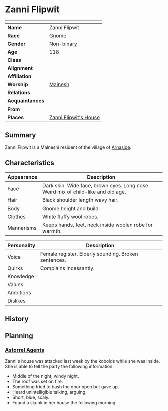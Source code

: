 # Zanni Flipwit

| []() | |
| --- | --- |
| **Name** | Zanni Flipwit |
| **Race** | Gnome |
| **Gender** | Non-binary |
| **Age** | 118 |
| **Class** | |
| **Alignment** | |
| **Affiliation** | |
| **Worship** | [Malnesh](../gods/gods/malnesh.md) |
| **Relations** | |
| **Acquaintances** | |
| **From** | |
| **Places** | [Zanni Flipwit's House](../places/buildings/zanni-flipwits-house.md) |

## Summary

Zanni Flipwit is a Malneshi resident of the village of [Arnaside](../places/villages/arnaside.md).

## Characteristics

| Appearance | Description |
| --- | --- |
| Face | Dark skin. Wide face, brown eyes. Long nose. Weird mix of child-like and old age. |
| Hair | Black shoulder length wavy hair. |
| Body | Gnome height and build. |
| Clothes | White fluffy wool robes. |
| Mannerisms | Keeps hands, feet, neck inside woolen robe for warmth. |

| Personality | Description |
| --- | --- |
| Voice | Female register. Elderly sounding. Broken sentences. |
| Quirks | Complains incessantly. |
| Knowledge | |
| Values | |
| Ambitions | |
| Dislikes | |

## History

## Planning

### [Astorrel Agents](../../campaigns/astorrel-agents/README.md)

Zanni's house was attacked last week by the kobolds while she was inside. She is able to tell the party the following information:

- Middle of the night, windy night.
- The roof was set on fire.
- Something tried to bash the door open but gave up.
- Heard unintelligible talking, arguing.
- Short, blue, scaly.
- Found a skunk in her house the following morning.
